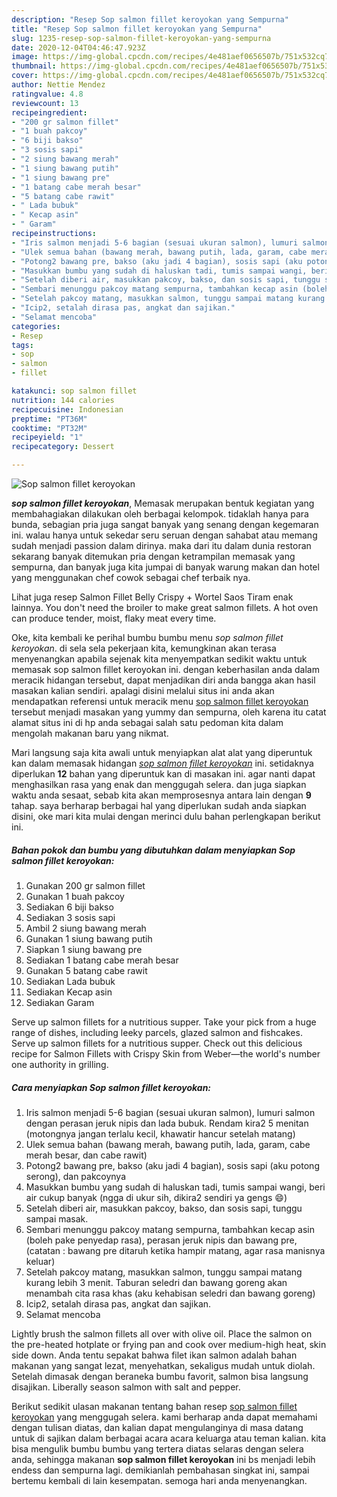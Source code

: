 ```yaml
---
description: "Resep Sop salmon fillet keroyokan yang Sempurna"
title: "Resep Sop salmon fillet keroyokan yang Sempurna"
slug: 1235-resep-sop-salmon-fillet-keroyokan-yang-sempurna
date: 2020-12-04T04:46:47.923Z
image: https://img-global.cpcdn.com/recipes/4e481aef0656507b/751x532cq70/sop-salmon-fillet-keroyokan-foto-resep-utama.jpg
thumbnail: https://img-global.cpcdn.com/recipes/4e481aef0656507b/751x532cq70/sop-salmon-fillet-keroyokan-foto-resep-utama.jpg
cover: https://img-global.cpcdn.com/recipes/4e481aef0656507b/751x532cq70/sop-salmon-fillet-keroyokan-foto-resep-utama.jpg
author: Nettie Mendez
ratingvalue: 4.8
reviewcount: 13
recipeingredient:
- "200 gr salmon fillet"
- "1 buah pakcoy"
- "6 biji bakso"
- "3 sosis sapi"
- "2 siung bawang merah"
- "1 siung bawang putih"
- "1 siung bawang pre"
- "1 batang cabe merah besar"
- "5 batang cabe rawit"
- " Lada bubuk"
- " Kecap asin"
- " Garam"
recipeinstructions:
- "Iris salmon menjadi 5-6 bagian (sesuai ukuran salmon), lumuri salmon dengan perasan jeruk nipis dan lada bubuk. Rendam kira2 5 menitan (motongnya jangan terlalu kecil, khawatir hancur setelah matang)"
- "Ulek semua bahan (bawang merah, bawang putih, lada, garam, cabe merah besar, dan cabe rawit)"
- "Potong2 bawang pre, bakso (aku jadi 4 bagian), sosis sapi (aku potong serong), dan pakcoynya"
- "Masukkan bumbu yang sudah di haluskan tadi, tumis sampai wangi, beri air cukup banyak (ngga di ukur sih, dikira2 sendiri ya gengs 😄)"
- "Setelah diberi air, masukkan pakcoy, bakso, dan sosis sapi, tunggu sampai masak."
- "Sembari menunggu pakcoy matang sempurna, tambahkan kecap asin (boleh pake penyedap rasa), perasan jeruk nipis dan bawang pre, (catatan : bawang pre ditaruh ketika hampir matang, agar rasa manisnya keluar)"
- "Setelah pakcoy matang, masukkan salmon, tunggu sampai matang kurang lebih 3 menit. Taburan seledri dan bawang goreng akan menambah cita rasa khas (aku kehabisan seledri dan bawang goreng)"
- "Icip2, setalah dirasa pas, angkat dan sajikan."
- "Selamat mencoba"
categories:
- Resep
tags:
- sop
- salmon
- fillet

katakunci: sop salmon fillet 
nutrition: 144 calories
recipecuisine: Indonesian
preptime: "PT36M"
cooktime: "PT32M"
recipeyield: "1"
recipecategory: Dessert

---
```



![Sop salmon fillet keroyokan](https://img-global.cpcdn.com/recipes/4e481aef0656507b/751x532cq70/sop-salmon-fillet-keroyokan-foto-resep-utama.jpg)

<b><i>sop salmon fillet keroyokan</i></b>, Memasak merupakan bentuk kegiatan yang membahagiakan dilakukan oleh berbagai kelompok. tidaklah hanya para bunda, sebagian pria juga sangat banyak yang senang dengan kegemaran ini. walau hanya untuk sekedar seru seruan dengan sahabat atau memang sudah menjadi passion dalam dirinya. maka dari itu dalam dunia restoran sekarang banyak ditemukan pria dengan ketrampilan memasak yang sempurna, dan banyak juga kita jumpai di banyak warung makan dan hotel yang menggunakan chef cowok sebagai chef terbaik nya.

Lihat juga resep Salmon Fillet Belly Crispy + Wortel Saos Tiram enak lainnya. You don&#39;t need the broiler to make great salmon fillets. A hot oven can produce tender, moist, flaky meat every time.

Oke, kita kembali ke perihal bumbu bumbu menu <i>sop salmon fillet keroyokan</i>. di sela sela pekerjaan kita, kemungkinan akan terasa menyenangkan apabila sejenak kita menyempatkan sedikit waktu untuk memasak sop salmon fillet keroyokan ini. dengan keberhasilan anda dalam meracik hidangan tersebut, dapat menjadikan diri anda bangga akan hasil masakan kalian sendiri. apalagi disini melalui situs ini anda akan mendapatkan referensi untuk meracik menu <u>sop salmon fillet keroyokan</u> tersebut menjadi masakan yang yummy dan sempurna, oleh karena itu catat alamat situs ini di hp anda sebagai salah satu pedoman kita dalam mengolah makanan baru yang nikmat.


Mari langsung saja kita awali untuk menyiapkan alat alat yang diperuntuk kan dalam memasak hidangan <u><i>sop salmon fillet keroyokan</i></u> ini. setidaknya diperlukan <b>12</b> bahan yang diperuntuk kan di masakan ini. agar nanti dapat menghasilkan rasa yang enak dan menggugah selera. dan juga siapkan waktu anda sesaat, sebab kita akan memprosesnya antara lain dengan <b>9</b> tahap. saya berharap berbagai hal yang diperlukan sudah anda siapkan disini, oke mari kita mulai dengan merinci dulu bahan perlengkapan berikut ini.

<!--inarticleads1-->

##### Bahan pokok dan bumbu yang dibutuhkan dalam menyiapkan Sop salmon fillet keroyokan:

1. Gunakan 200 gr salmon fillet
1. Gunakan 1 buah pakcoy
1. Sediakan 6 biji bakso
1. Sediakan 3 sosis sapi
1. Ambil 2 siung bawang merah
1. Gunakan 1 siung bawang putih
1. Siapkan 1 siung bawang pre
1. Sediakan 1 batang cabe merah besar
1. Gunakan 5 batang cabe rawit
1. Sediakan  Lada bubuk
1. Sediakan  Kecap asin
1. Sediakan  Garam


Serve up salmon fillets for a nutritious supper. Take your pick from a huge range of dishes, including leeky parcels, glazed salmon and fishcakes. Serve up salmon fillets for a nutritious supper. Check out this delicious recipe for Salmon Fillets with Crispy Skin from Weber—the world&#39;s number one authority in grilling. 

<!--inarticleads2-->

##### Cara menyiapkan Sop salmon fillet keroyokan:

1. Iris salmon menjadi 5-6 bagian (sesuai ukuran salmon), lumuri salmon dengan perasan jeruk nipis dan lada bubuk. Rendam kira2 5 menitan (motongnya jangan terlalu kecil, khawatir hancur setelah matang)
1. Ulek semua bahan (bawang merah, bawang putih, lada, garam, cabe merah besar, dan cabe rawit)
1. Potong2 bawang pre, bakso (aku jadi 4 bagian), sosis sapi (aku potong serong), dan pakcoynya
1. Masukkan bumbu yang sudah di haluskan tadi, tumis sampai wangi, beri air cukup banyak (ngga di ukur sih, dikira2 sendiri ya gengs 😄)
1. Setelah diberi air, masukkan pakcoy, bakso, dan sosis sapi, tunggu sampai masak.
1. Sembari menunggu pakcoy matang sempurna, tambahkan kecap asin (boleh pake penyedap rasa), perasan jeruk nipis dan bawang pre, (catatan : bawang pre ditaruh ketika hampir matang, agar rasa manisnya keluar)
1. Setelah pakcoy matang, masukkan salmon, tunggu sampai matang kurang lebih 3 menit. Taburan seledri dan bawang goreng akan menambah cita rasa khas (aku kehabisan seledri dan bawang goreng)
1. Icip2, setalah dirasa pas, angkat dan sajikan.
1. Selamat mencoba


Lightly brush the salmon fillets all over with olive oil. Place the salmon on the pre-heated hotplate or frying pan and cook over medium-high heat, skin side down. Anda tentu sepakat bahwa filet ikan salmon adalah bahan makanan yang sangat lezat, menyehatkan, sekaligus mudah untuk diolah. Setelah dimasak dengan beraneka bumbu favorit, salmon bisa langsung disajikan. Liberally season salmon with salt and pepper. 

Berikut sedikit ulasan makanan tentang bahan resep <u>sop salmon fillet keroyokan</u> yang menggugah selera. kami berharap anda dapat memahami dengan tulisan diatas, dan kalian dapat mengulanginya di masa datang untuk di sajikan dalam berbagai acara acara keluarga atau teman kalian. kita bisa mengulik bumbu bumbu yang tertera diatas selaras dengan selera anda, sehingga makanan <b>sop salmon fillet keroyokan</b> ini bs menjadi lebih endess dan sempurna lagi. demikianlah pembahasan singkat ini, sampai bertemu kembali di lain kesempatan. semoga hari anda menyenangkan.

